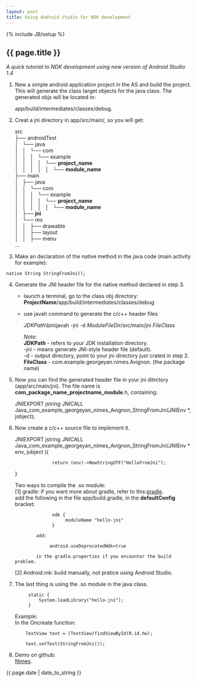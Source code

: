 ```yaml
---
layout: post 
title: Using Android studio for NDK development
---
```

{% include JB/setup %}

<h2>{{ page.title }}</h2>
<i>A quick tutorial to NDK development using new version of Android Studio 1.4</i>

1. New a simple android application project in the AS and build the project. This will generate the class target objects for the java class. The generated objs will be located in:  
     
     app/build/intermediates/classes/debug.  

2. Creat a jni directory in app/src/main/, so you will get:  
    
    src  
    ├── androidTest  
    │   └── java  
    │   │   └── com  
    │   │   │   └── example  
    │   │   │   │   └── **project_name**  
    │   │   │   │   │   └── **module_name**  
    ├── main  
    │   ├── java  
    │   │   └── com  
    │   │   │        └── example  
    │   │   │   │           └── **project_name**  
    │   │   │   │   │               └── **module_name**  
    │   ├── **jni**  
    │   └── res  
    │   │       ├── drawable  
    │   │      ├── layout  
    │   │       ├── menu  
     ...  
  
3. Make an declaration of the native method in the java code (main activity for example):  

```
native String StringFromJni();  
```

4. Generate the JNI header file for the native method declared in step 3.  
   * launch a terminal, go to the class obj directory: __ProjectName__/app/build/intermediates/classes/debug  
   * use javah command to generate the c/c++ header files  
       
       $JDKPath$\bin\javah -jni -d $ModuleFileDir$/src/main/jni $FileClass$

       <i>Note:</i>  
       __JDKPath__ - refers to your JDK installation directory.  
       -jni - means generate JNI-style header file (default).  
       -d - output directory, point to your jni directory just crated in step 2.  
       __FileClass__ - com.example.georgeyan.nimes.Avignon. (the package name)

5. Now you can find the generated header file in your jni ditrctory (app/src/main/jni). The file name is __com_package_name_projectname_module__.h, containing:  


   JNIEXPORT jstring JNICALL Java_com_example_georgeyan_nimes_Avignon_StringFromJni(JNIEnv *, jobject);  

6. Now create a c/c++ source file to implement it.  

   JNIEXPORT jstring JNICALL Java_com_example_georgeyan_nimes_Avignon_StringFromJni(JNIEnv * env, jobject ){  
  
                     return (env)->NewStringUTF("HelloFromJni");
   }  

   Two ways to compile the .so module:  
   [1] gradle: if you want more about gradle, refer to this:[gradle](http://gradle.org/).    
               add the following in the file app/build.gradle, in the __defaultConfig__ bracket:  

                     ndk {  
                          moduleName "hello-jni"  
                     }  

               add:    
	     
                    android.useDeprecatedNdk=true  
     
               in the gradle.properties if you encounter the build problem.   
  
   [2] Android.mk: build manually, not pratice using Android Studio.  

7. The last thing is using the .so module in the java class.  

            static {  
                System.loadLibrary("hello-jni");  
            }  

   Example:  
   In the Oncreate function:  
  
           TextView text = (TextView)findViewById(R.id.hw);  
           
           text.setText(StringFromJni());  

8. Demo on github:  
           [Nimes](https://github.com/GiantGeorgeGo/Nimes.git).  


<p>{{ page.date | date_to_string }}</p>
